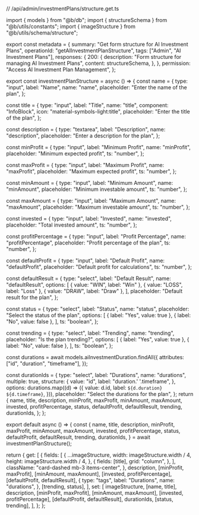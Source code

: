 // /api/admin/investmentPlans/structure.get.ts

import { models } from "@b/db";
import { structureSchema } from "@b/utils/constants";
import { imageStructure } from "@b/utils/schema/structure";

export const metadata = {
  summary: "Get form structure for AI Investment Plans",
  operationId: "getAIInvestmentPlanStructure",
  tags: ["Admin", "AI Investment Plans"],
  responses: {
    200: {
      description: "Form structure for managing AI Investment Plans",
      content: structureSchema,
    },
  },
  permission: "Access AI Investment Plan Management",
};

export const investmentPlanStructure = async () => {
  const name = {
    type: "input",
    label: "Name",
    name: "name",
    placeholder: "Enter the name of the plan",
  };

  const title = {
    type: "input",
    label: "Title",
    name: "title",
    component: "InfoBlock",
    icon: "material-symbols-light:title",
    placeholder: "Enter the title of the plan",
  };

  const description = {
    type: "textarea",
    label: "Description",
    name: "description",
    placeholder: "Enter a description for the plan",
  };

  const minProfit = {
    type: "input",
    label: "Minimum Profit",
    name: "minProfit",
    placeholder: "Minimum expected profit",
    ts: "number",
  };

  const maxProfit = {
    type: "input",
    label: "Maximum Profit",
    name: "maxProfit",
    placeholder: "Maximum expected profit",
    ts: "number",
  };

  const minAmount = {
    type: "input",
    label: "Minimum Amount",
    name: "minAmount",
    placeholder: "Minimum investable amount",
    ts: "number",
  };

  const maxAmount = {
    type: "input",
    label: "Maximum Amount",
    name: "maxAmount",
    placeholder: "Maximum investable amount",
    ts: "number",
  };

  const invested = {
    type: "input",
    label: "Invested",
    name: "invested",
    placeholder: "Total invested amount",
    ts: "number",
  };

  const profitPercentage = {
    type: "input",
    label: "Profit Percentage",
    name: "profitPercentage",
    placeholder: "Profit percentage of the plan",
    ts: "number",
  };

  const defaultProfit = {
    type: "input",
    label: "Default Profit",
    name: "defaultProfit",
    placeholder: "Default profit for calculations",
    ts: "number",
  };

  const defaultResult = {
    type: "select",
    label: "Default Result",
    name: "defaultResult",
    options: [
      { value: "WIN", label: "Win" },
      { value: "LOSS", label: "Loss" },
      { value: "DRAW", label: "Draw" },
    ],
    placeholder: "Default result for the plan",
  };

  const status = {
    type: "select",
    label: "Status",
    name: "status",
    placeholder: "Select the status of the plan",
    options: [
      { label: "Yes", value: true },
      { label: "No", value: false },
    ],
    ts: "boolean",
  };

  const trending = {
    type: "select",
    label: "Trending",
    name: "trending",
    placeholder: "Is the plan trending?",
    options: [
      { label: "Yes", value: true },
      { label: "No", value: false },
    ],
    ts: "boolean",
  };

  const durations = await models.aiInvestmentDuration.findAll({
    attributes: ["id", "duration", "timeframe"],
  });

  const durationIds = {
    type: "select",
    label: "Durations",
    name: "durations",
    multiple: true,
    structure: {
      value: "id",
      label: "duration.' '.timeframe",
    },
    options: durations.map((d) => ({
      value: d.id,
      label: `${d.duration} ${d.timeframe}`,
    })),
    placeholder: "Select the durations for the plan",
  };
  return {
    name,
    title,
    description,
    minProfit,
    maxProfit,
    minAmount,
    maxAmount,
    invested,
    profitPercentage,
    status,
    defaultProfit,
    defaultResult,
    trending,
    durationIds,
  };
};

export default async () => {
  const {
    name,
    title,
    description,
    minProfit,
    maxProfit,
    minAmount,
    maxAmount,
    invested,
    profitPercentage,
    status,
    defaultProfit,
    defaultResult,
    trending,
    durationIds,
  } = await investmentPlanStructure();

  return {
    get: [
      {
        fields: [
          {
            ...imageStructure,
            width: imageStructure.width / 4,
            height: imageStructure.width / 4,
          },
          {
            fields: [title],
            grid: "column",
          },
        ],
        className: "card-dashed mb-3 items-center",
      },
      description,
      [minProfit, maxProfit],
      [minAmount, maxAmount],
      [invested, profitPercentage],
      [defaultProfit, defaultResult],
      {
        type: "tags",
        label: "Durations",
        name: "durations",
      },
      [trending, status],
    ],
    set: [
      imageStructure,
      [name, title],
      description,
      [minProfit, maxProfit],
      [minAmount, maxAmount],
      [invested, profitPercentage],
      [defaultProfit, defaultResult],
      durationIds,
      [status, trending],
    ],
  };
};
